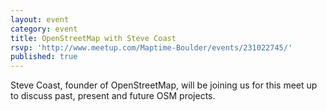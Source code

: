 ```yaml
---
layout: event
category: event
title: OpenStreetMap with Steve Coast
rsvp: 'http://www.meetup.com/Maptime-Boulder/events/231022745/'
published: true
---
```


Steve Coast, founder of OpenStreetMap, will be joining us for this meet up to discuss past, present and future OSM projects.